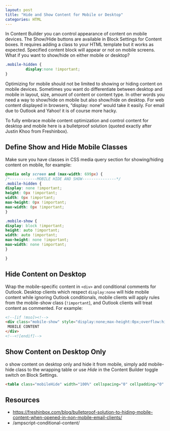 ```yaml
---
layout: post
title: "Hide and Show Content for Mobile or Desktop"
categories: HTML
---
```

In Content Builder you can control appearance of content on mobile devices. The Show/Hide buttons are available in Block Settings for Content boxes. It requires adding a class to your HTML template but it works as expected. Specified content block will appear or not on mobile screens. What if you want to show/hide on either mobile or desktop?

```css
.mobile-hidden {
         display:none !important;
}
```

Optimizing for mobile should not be limited to showing or hiding content on mobile devices. Sometimes you want do differentiate between desktop and mobile in layout, size, amount of content or content type. In other words you need a way to show/hide on mobile but also show/hide on desktop. For web content displayed in browsers, “display: none” would take it easily. For email due to Outlook and Yahoo! it is of course more hacky.


To fully embrace mobile content optimization and control content for desktop and mobile here is a bulletproof solution (quoted exactly after Justin Khoo from Freshinbox).

## Define Show and Hide Mobile Classes
Make sure you have classes in CSS media query section for showing/hiding content on mobile, for example:

```css
@media only screen and (max-width: 699px) {
/*------------MOBILE HIDE AND SHOW---------------*/
.mobile-hidden {
display: none !important;
height: 0px !important;
width: 0px !important;
max-height: 0px !important;
max-width: 0px !important;
}

.mobile-show {
display: block !important;
height: auto !important;
width: auto !important;
max-height: none !important;
max-width: none !important;
}

}
```
## Hide Content on Desktop
Wrap the mobile-specific content in `<div>` and conditional comments for Outlook. Desktop clients which respect `display:none` will hide mobile content while ignoring Outlook conditionals, mobile clients will apply rules from the mobile-show class (`!important`), and Outlook clients will treat content as commented. For example:
```html
<!--[if !mso]><!-->
<div class="mobile-show" style="display:none;max-height:0px;overflow:hidden;">
 MOBILE CONTENT
</div>
<!--<![endif]-->
```

## Show Content on Desktop Only
o show content on desktop only and hide it from mobile, simply add mobile-hide class to the wrapping table or use *Hide* in the Content Builder toggle switch on Block Settings.
```html
<table class="mobileHide" width="100%" cellspacing="0" cellpadding="0" border="0">
```

## Resources
*   https://freshinbox.com/blog/bulletproof-solution-to-hiding-mobile-content-when-opened-in-non-mobile-email-clients/
*   /ampscript-conditional-content/

